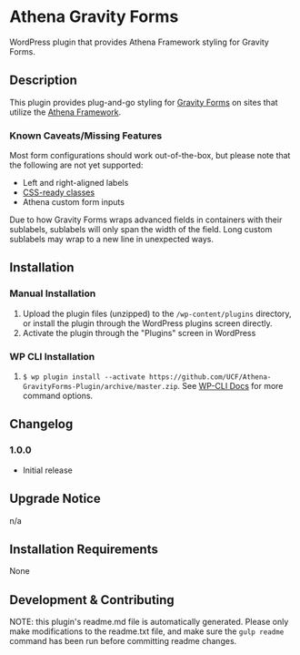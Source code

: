 # Athena Gravity Forms #

WordPress plugin that provides Athena Framework styling for Gravity Forms.


## Description ##

This plugin provides plug-and-go styling for [Gravity Forms](http://www.gravityforms.com/) on sites that utilize the [Athena Framework](https://ucf.github.io/Athena-Framework/).

### Known Caveats/Missing Features ###

Most form configurations should work out-of-the-box, but please note that the following are not yet supported:
- Left and right-aligned labels
- [CSS-ready classes](https://www.gravityhelp.com/documentation/article/css-ready-classes/)
- Athena custom form inputs

Due to how Gravity Forms wraps advanced fields in containers with their sublabels, sublabels will only span the width of the field.  Long custom sublabels may wrap to a new line in unexpected ways.


## Installation ##

### Manual Installation ###
1. Upload the plugin files (unzipped) to the `/wp-content/plugins` directory, or install the plugin through the WordPress plugins screen directly.
2. Activate the plugin through the "Plugins" screen in WordPress

### WP CLI Installation ###
1. `$ wp plugin install --activate https://github.com/UCF/Athena-GravityForms-Plugin/archive/master.zip`.  See [WP-CLI Docs](http://wp-cli.org/commands/plugin/install/) for more command options.


## Changelog ##

### 1.0.0 ###
* Initial release


## Upgrade Notice ##

n/a


## Installation Requirements ##

None


## Development & Contributing ##

NOTE: this plugin's readme.md file is automatically generated.  Please only make modifications to the readme.txt file, and make sure the `gulp readme` command has been run before committing readme changes.
